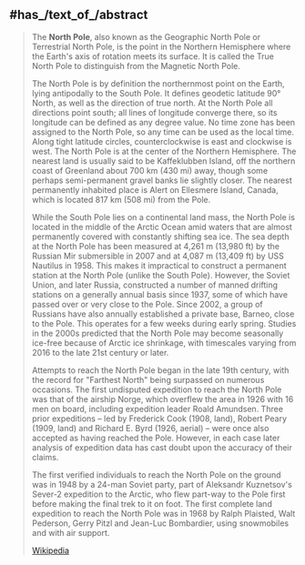﻿---
has_id_wikidata: Q934
different_from:
- "[[_Standards/WikiData/WD~North_Pole,79494]]"
- "[[_Standards/WikiData/WD~North_Magnetic_Pole,842763]]"
- "[[_Standards/WikiData/WD~north_geomagnetic_pole,11942166]]"
instance_of: "[[_Standards/WikiData/WD~geographical_pole,183273]]"
part_of: "[[_Standards/WikiData/WD~Earth's_poles,3907660]]"
described_by_source:
- "[[_Standards/WikiData/WD~Armenian_Soviet_Encyclopedia,_vol._6,124737633]]"
named_after: '[[_Standards/WikiData/WD~north,659]]'
opposite_of: "[[_Standards/WikiData/WD~South_Pole,933]]"
bathymetry_image: "http://commons.wikimedia.org/wiki/Special:FilePath/IBCAO%20betamap.jpg"
hashtag:
- Northpole
coordinate_location: "Point(0.0 90.0)"
location_map: "http://commons.wikimedia.org/wiki/Special:FilePath/Arctic%20Ocean%20-%20en.png"
pronunciation_audio: "http://commons.wikimedia.org/wiki/Special:FilePath/LL-Q9610%20%28ben%29-Tahmid-%E0%A6%89%E0%A6%A4%E0%A7%8D%E0%A6%A4%E0%A6%B0%20%E0%A6%AE%E0%A7%87%E0%A6%B0%E0%A7%81.wav"
image: "http://commons.wikimedia.org/wiki/Special:FilePath/Noaa3-2006-0602-1206%20%28cropped%29.jpg"
page_banner: "http://commons.wikimedia.org/wiki/Special:FilePath/North%20pole%20banner.jpg"
U_S_National_Archives_Identifier: 10047242
Commons_gallery: "North Pole"
Commons_category: "North Pole"
aliases:
- "North Pole"
---

## #has_/text_of_/abstract 

> The **North Pole**, also known as the Geographic North Pole or Terrestrial North Pole, is the point in the Northern Hemisphere where the Earth's axis of rotation meets its surface. It is called the True North Pole to distinguish from the Magnetic North Pole.
>
> The North Pole is by definition the northernmost point on the Earth, lying antipodally to the South Pole. It defines geodetic latitude 90° North, as well as the direction of true north. At the North Pole all directions point south; all lines of longitude converge there, so its longitude can be defined as any degree value. No time zone has been assigned to the North Pole, so any time can be used as the local time. Along tight latitude circles, counterclockwise is east and clockwise is west. The North Pole is at the center of the Northern Hemisphere. The nearest land is usually said to be Kaffeklubben Island, off the northern coast of Greenland about 700 km (430 mi) away, though some perhaps semi-permanent gravel banks lie slightly closer. The nearest permanently inhabited place is Alert on Ellesmere Island, Canada, which is located 817 km (508 mi) from the Pole.
>
> While the South Pole lies on a continental land mass, the North Pole is located in the middle of the Arctic Ocean amid waters that are almost permanently covered with constantly shifting sea ice.  The sea depth at the North Pole has been measured at 4,261 m (13,980 ft) by the Russian Mir submersible in 2007 and at  4,087 m (13,409 ft) by USS Nautilus in 1958. This makes it impractical to construct a permanent station at the North Pole (unlike the South Pole). However, the Soviet Union, and later Russia, constructed a number of manned drifting stations on a generally annual basis since 1937, some of which have passed over or very close to the Pole. Since 2002, a group of Russians have also annually established a private base, Barneo, close to the Pole. This operates for a few weeks during early spring. Studies in the 2000s predicted that the North Pole may become seasonally ice-free because of Arctic ice shrinkage, with timescales varying from 2016 to the late 21st century or later.
>
> Attempts to reach the North Pole began in the late 19th century, with the record for "Farthest North" being surpassed on numerous occasions. The first undisputed expedition to reach the North Pole was that of the airship Norge, which overflew the area in 1926 with 16 men on board, including expedition leader Roald Amundsen. Three prior expeditions – led by Frederick Cook (1908, land), Robert Peary (1909, land) and Richard E. Byrd (1926, aerial) – were once also accepted as having reached the Pole. However, in each case later analysis of expedition data has cast doubt upon the accuracy of their claims. 
>
> The first verified individuals to reach the North Pole on the ground was in 1948 by a 24-man Soviet party, part of Aleksandr Kuznetsov's Sever-2 expedition to the Arctic, who flew part-way to the Pole first before making the final trek to it on foot. The first complete land expedition to reach the North Pole was in 1968 by Ralph Plaisted, Walt Pederson, Gerry Pitzl and Jean-Luc Bombardier, using snowmobiles and with air support.
>
> [Wikipedia](https://en.wikipedia.org/wiki/North%20Pole) 


